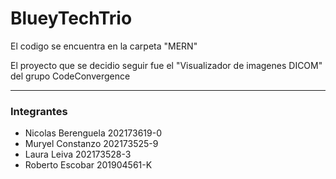 # BlueyTechTrio

El codigo se encuentra en la carpeta "MERN"

El proyecto que se decidio seguir fue el "Visualizador de imagenes DICOM" del grupo CodeConvergence

---------

### Integrantes

- Nicolas Berenguela  202173619-0
- Muryel Constanzo    202173525-9
- Laura Leiva         202173528-3
- Roberto Escobar     201904561-K
